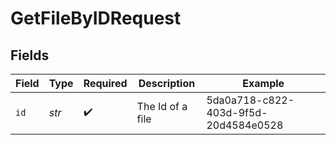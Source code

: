 # GetFileByIDRequest


## Fields

| Field                                | Type                                 | Required                             | Description                          | Example                              |
| ------------------------------------ | ------------------------------------ | ------------------------------------ | ------------------------------------ | ------------------------------------ |
| `id`                                 | *str*                                | :heavy_check_mark:                   | The Id of a file                     | 5da0a718-c822-403d-9f5d-20d4584e0528 |